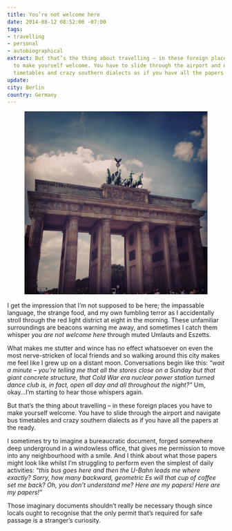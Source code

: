 ```yaml
---
title: You’re not welcome here
date: 2014-08-12 08:52:00 -07:00
tags:
- travelling
- personal
- autobiographical
extract: But that’s the thing about travelling – in these foreign places you have
  to make yourself welcome. You have to slide through the airport and navigate bus
  timetables and crazy southern dialects as if you have all the papers at the ready.
update:
city: Berlin
country: Germany
---
```


<figure>
    <img src="/uploads/53e3d5f37480b494458b55f7.jpg" alt="A picture of the Brandenburg Gate">
</figure>

I get the impression that I’m not supposed to be here; the impassable language, the strange food, and my own fumbling terror as I accidentally stroll through the red light district at eight in the morning. These unfamiliar surroundings are beacons warning me away, and sometimes I catch them whisper *you are not welcome here* through muted Umlauts and Eszetts.

What makes me stutter and wince has no effect whatsoever on even the most nerve-stricken of local friends and so walking around this city makes me feel like I grew up on a distant moon. Conversations begin like this: *“wait a minute – you’re telling me that all the stores close on a Sunday but that giant concrete structure, that Cold War era nuclear power station turned dance club is, in fact, open all day and all throughout the night?”* Um, okay…I’m starting to hear those whispers again.

But that’s the thing about travelling – in these foreign places you have to make yourself welcome. You have to slide through the airport and navigate bus timetables and crazy southern dialects as if you have all the papers at the ready.

I sometimes try to imagine a bureaucratic document, forged somewhere deep underground in a windowless office, that gives me permission to move into any neighbourhood with a smile. And I think about what those papers might look like whilst I’m struggling to perform even the simplest of daily activities: *“this bus goes here and then the U-Bahn leads me where exactly? Sorry, how many backward, geometric Es will that cup of coffee set me back? Oh, you don’t understand me? Here are my papers! Here are my papers!”*

Those imaginary documents shouldn’t really be necessary though since locals ought to recognise that the only permit that’s required for safe passage is a stranger’s curiosity.
